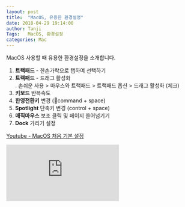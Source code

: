 ```yaml
---
layout: post
title:  "MacOS, 유용한 환경설정"
date: 2018-04-29 19:14:00
author: Tanji
Tags:   MacOS, 환경설정
categories: Mac
---
```


MacOS 사용할 때 유용한 환경설정을 소개합니다.

1. **트랙패드** - 한손가락으로 탭하여 선택하기
1. **트랙패드** - 드래그 활성화  
   . 손쉬운 사용 > 마우스와 트랙패드 > 트랙패드 옵션 > 드래그 활성화 (체크)
1. **키보드** 반복속도
1. **한영전환키** 변경 (command + space)
1. **Spotlight** 단축키 변경 (control + space)
1. **매직마우스** 보조 클릭 및 페이지 쓸어넘기기
1. **Dock** 가리기 설정


<U>Youtube - MacOS 처음 기본 설정</U>

<!-- blank line -->
<span class="embed-youtube">
<iframe src="https://www.youtube.com/embed/3lpNQxlOpxo" frameborder="0" allowfullscreen="true"> </iframe>
</div>
<!-- blank line -->

